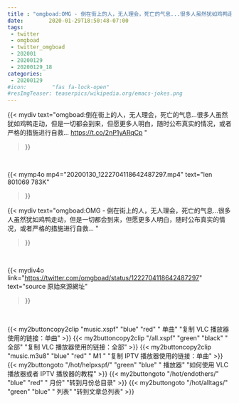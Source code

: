```yaml
---
title : "omgboad:OMG - 倒在街上的人，无人理会，死亡的气息...很多人虽然犹如鸡鸭走动，但是一切都会到来，但愿更多人明白，随时公布真实的情况，或者严格的措施进行自救... "
date:        2020-01-29T18:50:48-07:00
tags:
 - twitter
 - omgboad
 - twitter_omgboad
 - 202001
 - 20200129
 - 20200129_18
categories:
 - 20200129
#icon:        "fas fa-lock-open"
#resImgTeaser: teaserpics/wikipedia.org/emacs-jokes.png
---
```


{{< mydiv text="omgboad:倒在街上的人，无人理会，死亡的气息...很多人虽然犹如鸡鸭走动，但是一切都会到来，但愿更多人明白，随时公布真实的情况，或者严格的措施进行自救... https://t.co/2nP1yARqCp "
>}}
<br>


{{< mymp4o mp4="20200130_1222704118642487297.mp4"
text="len 801069    783K"
>}}


{{< mydiv text="omgboad:OMG - 倒在街上的人，无人理会，死亡的气息...很多人虽然犹如鸡鸭走动，但是一切都会到来，但愿更多人明白，随时公布真实的情况，或者严格的措施进行自救... "
>}}
<br>

{{< mydiv4o link="https://twitter.com/omgboad/status/1222704118642487297"
text="source 原始來源網址"
>}}


<br>

{{< my2buttoncopy2clip "music.xspf"        "blue"   "red"    " 单曲"  "复制 VLC 播放器使用的链接：单曲" >}} {{< my2buttoncopy2clip "/all.xspf"         "green"  "black"  " 全部"  "复制 VLC 播放器使用的链接：全部" >}} {{< my2buttoncopy2clip "music.m3u8"        "blue"   "red"    " M1 "    "复制 IPTV 播放器使用的链接：单曲" >}} {{< my2buttongoto      "/hot/helpxspf/"    "green"  "blue"   " 播放器" "如何使用 VLC 播放器或者 IPTV 播放器的教程" >}} {{< my2buttongoto      "/hot/endothers/"   "blue"   "red"    " 月份"   "转到月份总目录" >}} {{< my2buttongoto      "/hot/alltags/"     "green"  "blue"   " 列表"   "转到文章总列表" >}} 
